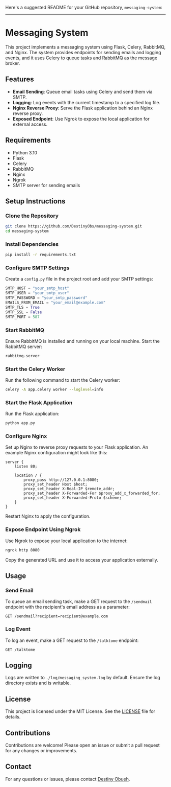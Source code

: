Here's a suggested README for your GitHub repository, `messaging-system`:

---

# Messaging System

This project implements a messaging system using Flask, Celery, RabbitMQ, and Nginx. The system provides endpoints for sending emails and logging events, and it uses Celery to queue tasks and RabbitMQ as the message broker.

## Features

- **Email Sending**: Queue email tasks using Celery and send them via SMTP.
- **Logging**: Log events with the current timestamp to a specified log file.
- **Nginx Reverse Proxy**: Serve the Flask application behind an Nginx reverse proxy.
- **Exposed Endpoint**: Use Ngrok to expose the local application for external access.

## Requirements

- Python 3.10
- Flask
- Celery
- RabbitMQ
- Nginx
- Ngrok
- SMTP server for sending emails

## Setup Instructions

### Clone the Repository

```bash
git clone https://github.com/DestinyObs/messaging-system.git
cd messaging-system
```

### Install Dependencies

```bash
pip install -r requirements.txt
```

### Configure SMTP Settings

Create a `config.py` file in the project root and add your SMTP settings:

```python
SMTP_HOST = "your_smtp_host"
SMTP_USER = "your_smtp_user"
SMTP_PASSWORD = "your_smtp_password"
EMAILS_FROM_EMAIL = "your_email@example.com"
SMTP_TLS = True
SMTP_SSL = False
SMTP_PORT = 587
```

### Start RabbitMQ

Ensure RabbitMQ is installed and running on your local machine. Start the RabbitMQ server:

```bash
rabbitmq-server
```

### Start the Celery Worker

Run the following command to start the Celery worker:

```bash
celery -A app.celery worker --loglevel=info
```

### Start the Flask Application

Run the Flask application:

```bash
python app.py
```

### Configure Nginx

Set up Nginx to reverse proxy requests to your Flask application. An example Nginx configuration might look like this:

```nginx
server {
    listen 80;

    location / {
        proxy_pass http://127.0.0.1:8080;
        proxy_set_header Host $host;
        proxy_set_header X-Real-IP $remote_addr;
        proxy_set_header X-Forwarded-For $proxy_add_x_forwarded_for;
        proxy_set_header X-Forwarded-Proto $scheme;
    }
}
```

Restart Nginx to apply the configuration.

### Expose Endpoint Using Ngrok

Use Ngrok to expose your local application to the internet:

```bash
ngrok http 8080
```

Copy the generated URL and use it to access your application externally.

## Usage

### Send Email

To queue an email sending task, make a GET request to the `/sendmail` endpoint with the recipient's email address as a parameter:

```
GET /sendmail?recipient=recipient@example.com
```

### Log Event

To log an event, make a GET request to the `/talktome` endpoint:

```
GET /talktome
```

## Logging

Logs are written to `./log/messaging_system.log` by default. Ensure the log directory exists and is writable.

## License

This project is licensed under the MIT License. See the [LICENSE](LICENSE) file for details.

## Contributions

Contributions are welcome! Please open an issue or submit a pull request for any changes or improvements.

## Contact

For any questions or issues, please contact [Destiny Obueh](mailto:destinyobueh14@gmail.com).

